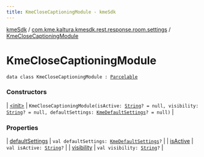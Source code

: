 ```yaml
---
title: KmeCloseCaptioningModule - kmeSdk
---
```


[kmeSdk](../../index.html) / [com.kme.kaltura.kmesdk.rest.response.room.settings](../index.html) / [KmeCloseCaptioningModule](./index.html)

# KmeCloseCaptioningModule

`data class KmeCloseCaptioningModule : `[`Parcelable`](https://developer.android.com/reference/android/os/Parcelable.html)

### Constructors

| [&lt;init&gt;](-init-.html) | `KmeCloseCaptioningModule(isActive: `[`String`](https://kotlinlang.org/api/latest/jvm/stdlib/kotlin/-string/index.html)`? = null, visibility: `[`String`](https://kotlinlang.org/api/latest/jvm/stdlib/kotlin/-string/index.html)`? = null, defaultSettings: `[`KmeDefaultSettings`](../-kme-default-settings/index.html)`? = null)` |

### Properties

| [defaultSettings](default-settings.html) | `val defaultSettings: `[`KmeDefaultSettings`](../-kme-default-settings/index.html)`?` |
| [isActive](is-active.html) | `val isActive: `[`String`](https://kotlinlang.org/api/latest/jvm/stdlib/kotlin/-string/index.html)`?` |
| [visibility](visibility.html) | `val visibility: `[`String`](https://kotlinlang.org/api/latest/jvm/stdlib/kotlin/-string/index.html)`?` |

